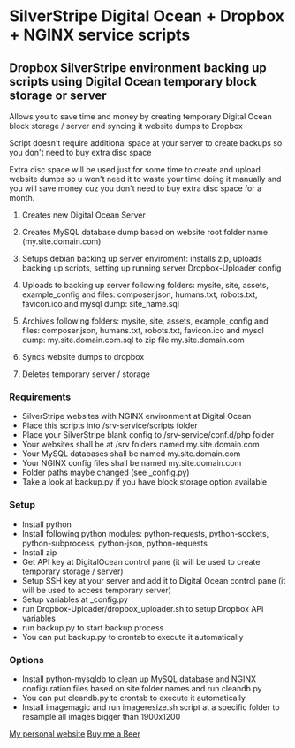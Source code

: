 # SilverStripe Digital Ocean + Dropbox + NGINX service scripts

## Dropbox SilverStripe environment backing up scripts using Digital Ocean temporary block storage or server

Allows you to save time and money by creating temporary Digital Ocean block storage / server and syncing it website dumps to Dropbox

Script doesn't require additional space at your server to create backups so you don't need to buy extra disc space

Extra disc space will be used just for some time to create and upload website dumps
so u won't need it to waste your time doing it manually and you will save money cuz you don't need to buy extra disc space for a month.

1) Creates new Digital Ocean Server

2) Creates MySQL database dump based on website root folder name (my.site.domain.com)

3) Setups debian backing up server enviroment: installs zip, uploads backing up scripts, setting up running server Dropbox-Uploader config

4) Uploads to backing up server following folders: mysite, site, assets, example_config
   and files: composer.json, humans.txt, robots.txt, favicon.ico
   and mysql dump: site_name.sql

5) Archives following folders: mysite, site, assets, example_config
   and files: composer.json, humans.txt, robots.txt, favicon.ico
   and mysql dump: my.site.domain.com.sql
   to zip file my.site.domain.com

6) Syncs website dumps to dropbox

7) Deletes temporary server / storage

### Requirements

* SilverStripe websites with NGINX environment at Digital Ocean
* Place this scripts into /srv-service/scripts folder
* Place your SilverStripe blank config to /srv-service/conf.d/php folder
* Your websites shall be at /srv folders named my.site.domain.com
* Your MySQL databases shall be named my.site.domain.com
* Your NGINX config files shall be named my.site.domain.com
* Folder paths maybe changed (see _config.py)
* Take a look at backup.py if you have block storage option available

### Setup

* Install python
* Install following python modules: python-requests, python-sockets, python-subprocess, python-json, python-requests
* Install zip
* Get API key at DigitalOcean control pane (it will be used to create temporary storage / server)
* Setup SSH key at your server and add it to Digital Ocean control pane (it will be used to access temporary server)
* Setup variables at _config.py
* run Dropbox-Uploader/dropbox_uploader.sh to setup Dropbox API variables
* run backup.py to start backup process
* You can put backup.py to crontab to execute it automatically

### Options
* Install python-mysqldb to clean up MySQL database and NGINX configuration files based on site folder names and run cleandb.py
* You can put cleandb.py to crontab to execute it automatically
* Install imagemagic and run imageresize.sh script at a specific folder to resample all images bigger than 1900x1200

[My personal website](https://twma.pro)
[Buy me a Beer](https://www.paypal.me/tonytwma)
